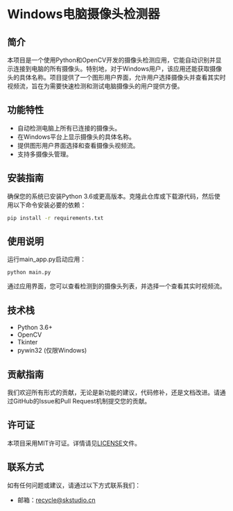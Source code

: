 # Windows电脑摄像头检测器

## 简介

本项目是一个使用Python和OpenCV开发的摄像头检测应用，它能自动识别并显示连接到电脑的所有摄像头。特别地，对于Windows用户，该应用还能获取摄像头的具体名称。项目提供了一个图形用户界面，允许用户选择摄像头并查看其实时视频流，旨在为需要快速检测和测试电脑摄像头的用户提供方便。

## 功能特性

- 自动检测电脑上所有已连接的摄像头。
- 在Windows平台上显示摄像头的具体名称。
- 提供图形用户界面选择和查看摄像头视频流。
- 支持多摄像头管理。

## 安装指南

确保您的系统已安装Python 3.6或更高版本。克隆此仓库或下载源代码，然后使用以下命令安装必要的依赖：

```bash
pip install -r requirements.txt
```
## 使用说明
运行main_app.py启动应用：

```
python main.py
```
通过应用界面，您可以查看检测到的摄像头列表，并选择一个查看其实时视频流。

## 技术栈
- Python 3.6+
- OpenCV
- Tkinter
- pywin32 (仅限Windows)

## 贡献指南
我们欢迎所有形式的贡献，无论是新功能的建议，代码修补，还是文档改进。请通过GitHub的Issue和Pull Request机制提交您的贡献。

## 许可证
本项目采用MIT许可证。详情请见[LICENSE](LICENSE)文件。

## 联系方式

如有任何问题或建议，请通过以下方式联系我们：
- 邮箱：recycle@skstudio.cn